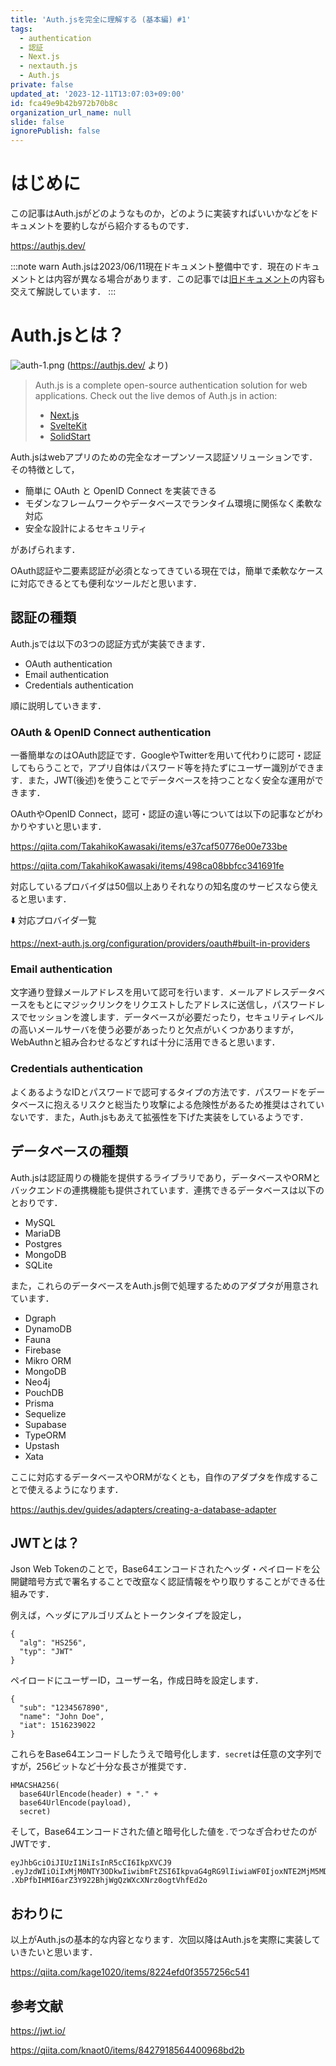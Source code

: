 ```yaml
---
title: 'Auth.jsを完全に理解する (基本編) #1'
tags:
  - authentication
  - 認証
  - Next.js
  - nextauth.js
  - Auth.js
private: false
updated_at: '2023-12-11T13:07:03+09:00'
id: fca49e9b42b972b70b8c
organization_url_name: null
slide: false
ignorePublish: false
---
```

# はじめに

この記事はAuth.jsがどのようなものか，どのように実装すればいいかなどをドキュメントを要約しながら紹介するものです．

https://authjs.dev/

:::note warn
Auth.jsは2023/06/11現在ドキュメント整備中です．現在のドキュメントとは内容が異なる場合があります．この記事では[旧ドキュメント](https://next-auth.js.org/)の内容も交えて解説しています．
:::

# Auth.jsとは？

![auth-1.png](https://qiita-image-store.s3.ap-northeast-1.amazonaws.com/0/2274081/c935bfc6-d4ea-6a6e-e8ae-fbf844fe688c.png)
(<https://authjs.dev/> より)

> Auth.js is a complete open-source authentication solution for web applications. Check out the live demos of Auth.js in action:
> * [Next.js](https://next-auth-example.vercel.app/)
> * [SvelteKit](https://sveltekit-auth-example.vercel.app/)
> * [SolidStart](https://auth-solid.vercel.app/)

Auth.jsはwebアプリのための完全なオープンソース認証ソリューションです．その特徴として，
* 簡単に OAuth と OpenID Connect を実装できる
* モダンなフレームワークやデータベースでランタイム環境に関係なく柔軟な対応
* 安全な設計によるセキュリティ

があげられます．

OAuth認証や二要素認証が必須となってきている現在では，簡単で柔軟なケースに対応できるとても便利なツールだと思います．

## 認証の種類

Auth.jsでは以下の3つの認証方式が実装できます．

* OAuth authentication
* Email authentication
* Credentials authentication

順に説明していきます．

### OAuth & OpenID Connect authentication

一番簡単なのはOAuth認証です．GoogleやTwitterを用いて代わりに認可・認証してもらうことで，アプリ自体はパスワード等を持たずにユーザー識別ができます．また，JWT(後述)を使うことでデータベースを持つことなく安全な運用ができます．

OAuthやOpenID Connect，認可・認証の違い等については以下の記事などがわかりやすいと思います．

https://qiita.com/TakahikoKawasaki/items/e37caf50776e00e733be

https://qiita.com/TakahikoKawasaki/items/498ca08bbfcc341691fe

対応しているプロバイダは50個以上ありそれなりの知名度のサービスなら使えると思います．

:arrow_down: 対応プロバイダ一覧

https://next-auth.js.org/configuration/providers/oauth#built-in-providers

### Email authentication

文字通り登録メールアドレスを用いて認可を行います．メールアドレスデータベースをもとにマジックリンクをリクエストしたアドレスに送信し，パスワードレスでセッションを渡します．データベースが必要だったり，セキュリティレベルの高いメールサーバを使う必要があったりと欠点がいくつかありますが，WebAuthnと組み合わせるなどすれば十分に活用できると思います．

### Credentials authentication

よくあるようなIDとパスワードで認可するタイプの方法です．パスワードをデータベースに抱えるリスクと総当たり攻撃による危険性があるため推奨はされていないです．また，Auth.jsもあえて拡張性を下げた実装をしているようです．

## データベースの種類

Auth.jsは認証周りの機能を提供するライブラリであり，データベースやORMとバックエンドの連携機能も提供されています．連携できるデータベースは以下のとおりです．

* MySQL
* MariaDB
* Postgres
* MongoDB
* SQLite

また，これらのデータベースをAuth.js側で処理するためのアダプタが用意されています．

* Dgraph
* DynamoDB
* Fauna
* Firebase
* Mikro ORM
* MongoDB
* Neo4j
* PouchDB
* Prisma
* Sequelize
* Supabase
* TypeORM
* Upstash
* Xata

ここに対応するデータベースやORMがなくとも，自作のアダプタを作成することで使えるようになります．

https://authjs.dev/guides/adapters/creating-a-database-adapter

## JWTとは？

Json Web Tokenのことで，Base64エンコードされたヘッダ・ペイロードを公開鍵暗号方式で署名することで改竄なく認証情報をやり取りすることができる仕組みです．

例えば，ヘッダにアルゴリズムとトークンタイプを設定し，

```
{
  "alg": "HS256",
  "typ": "JWT"
}
```

ペイロードにユーザーID，ユーザー名，作成日時を設定します．

```
{
  "sub": "1234567890",
  "name": "John Doe",
  "iat": 1516239022
}
```

これらをBase64エンコードしたうえで暗号化します．`secret`は任意の文字列ですが，256ビットなど十分な長さが推奨です．

```
HMACSHA256(
  base64UrlEncode(header) + "." +
  base64UrlEncode(payload),
  secret)
```

そして，Base64エンコードされた値と暗号化した値を`.`でつなぎ合わせたのがJWTです．

```
eyJhbGciOiJIUzI1NiIsInR5cCI6IkpXVCJ9
.eyJzdWIiOiIxMjM0NTY3ODkwIiwibmFtZSI6IkpvaG4gRG9lIiwiaWF0IjoxNTE2MjM5MDIyfQ
.XbPfbIHMI6arZ3Y922BhjWgQzWXcXNrz0ogtVhfEd2o
```

## おわりに

以上がAuth.jsの基本的な内容となります．次回以降はAuth.jsを実際に実装していきたいと思います．

https://qiita.com/kage1020/items/8224efd0f3557256c541

## 参考文献

https://jwt.io/

https://qiita.com/knaot0/items/8427918564400968bd2b
